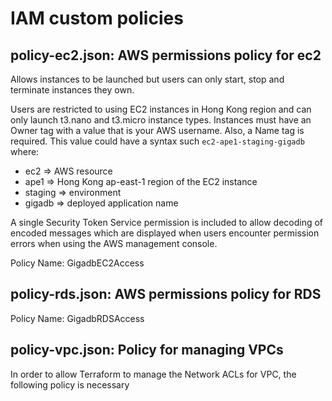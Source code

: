 # IAM custom policies

## policy-ec2.json: AWS permissions policy for ec2

Allows instances to be launched but users can only start, stop and terminate
instances they own.

Users are restricted to using EC2 instances in Hong Kong region and can only
launch t3.nano and t3.micro instance types. Instances must have an Owner tag 
with a value that is your AWS username. Also, a Name tag is required. This
value could have a syntax such `ec2-ape1-staging-gigadb` where:
* ec2     => AWS resource
* ape1    => Hong Kong ap-east-1 region of the EC2 instance
* staging => environment
* gigadb  => deployed application name

A single Security Token Service permission is included to allow decoding of 
encoded messages which are displayed when users encounter permission errors 
when using the AWS management console.

Policy Name: GigadbEC2Access

## policy-rds.json:  AWS permissions policy for RDS

Policy Name: GigadbRDSAccess

## policy-vpc.json: Policy for managing VPCs

In order to allow Terraform to manage the Network ACLs for VPC, the following policy is necessary



